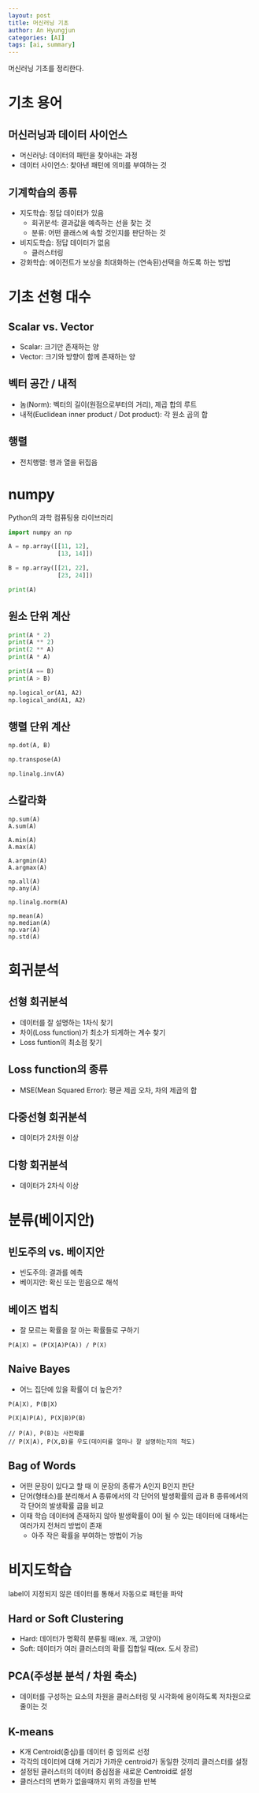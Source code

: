 ```yaml
---
layout: post
title: 머신러닝 기초
author: An Hyungjun
categories: [AI]
tags: [ai, summary]
---
```


머신러닝 기초를 정리한다.

# 기초 용어

## 머신러닝과 데이터 사이언스
- 머신러닝: 데이터의 패턴을 찾아내는 과정
- 데이터 사이언스: 찾아낸 패턴에 의미를 부여하는 것

## 기계학습의 종류
- 지도학습: 정답 데이터가 있음
	- 회귀분석: 결과값을 예측하는 선을 찾는 것
	- 분류: 어떤 클래스에 속할 것인지를 판단하는 것
- 비지도학습: 정답 데이터가 없음
	- 클러스터링
- 강화학습: 에이전트가 보상을 최대화하는 (연속된)선택을 하도록 하는 방법

# 기초 선형 대수

## Scalar vs. Vector
- Scalar: 크기만 존재하는 양
- Vector: 크기와 방향이 함께 존재하는 양

## 벡터 공간 / 내적
- 놈(Norm): 벡터의 길이(원점으로부터의 거리), 제곱 합의 루트
- 내적(Euclidean inner product / Dot product): 각 원소 곱의 합

## 행렬
- 전치행렬: 행과 열을 뒤집음

# numpy
Python의 과학 컴퓨팅용 라이브러리

```python
import numpy an np

A = np.array([[11, 12],
			  [13, 14]])

B = np.array([[21, 22],
			  [23, 24]])

print(A)
```

## 원소 단위 계산
```python 
print(A * 2)
print(A ** 2)
print(2 ** A)
print(A * A)

print(A == B)
print(A > B)

np.logical_or(A1, A2)
np.logical_and(A1, A2)
```

## 행렬 단위 계산
```python
np.dot(A, B)

np.transpose(A)

np.linalg.inv(A)
```

## 스칼라화
```
np.sum(A)
A.sum(A)

A.min(A)
A.max(A)

A.argmin(A)
A.argmax(A)

np.all(A)
np.any(A)

np.linalg.norm(A)

np.mean(A)
np.median(A)
np.var(A)
np.std(A)
```

# 회귀분석
## 선형 회귀분석
- 데이터를 잘 설명하는 1차식 찾기
- 차이(Loss function)가 최소가 되게하는 계수 찾기
- Loss funtion의 최소점 찾기

## Loss function의 종류
- MSE(Mean Squared Error): 평균 제곱 오차, 차의 제곱의 합

## 다중선형 회귀분석
- 데이터가 2차원 이상

## 다항 회귀분석
- 데이터가 2차식 이상

# 분류(베이지안)

## 빈도주의 vs. 베이지안
- 빈도주의: 결과를 예측
- 베이지안: 확신 또는 믿음으로 해석

## 베이즈 법칙
- 잘 모르는 확률을 잘 아는 확률들로 구하기
```
P(A|X) = (P(X|A)P(A)) / P(X)
```

## Naive Bayes
- 어느 집단에 있을 확률이 더 높은가?
```
P(A|X), P(B|X)

P(X|A)P(A), P(X|B)P(B)

// P(A), P(B)는 사전확률
// P(X|A), P(X,B)를 우도(데이터를 얼마나 잘 설명하는지의 척도)
```

## Bag of Words
- 어떤 문장이 있다고 할 때 이 문장의 종류가 A인지 B인지 판단
- 단어(형태소)를 분리해서 A 종류에서의 각 단어의 발생확률의 곱과 B 종류에서의 각 단어의 발생확률 곱을 비교
- 이때 학습 데이터에 존재하지 않아 발생확률이 0이 될 수 있는 데이터에 대해서는 여러가지 전처리 방법이 존재
	- 아주 작은 확률을 부여하는 방법이 가능

# 비지도학습
label이 지정되지 않은 데이터를 통해서 자동으로 패턴을 파악

## Hard or Soft Clustering
- Hard: 데이터가 명확히 분류될 때(ex. 개, 고양이) 
- Soft: 데이터가 여러 클러스터의 확률 집합일 때(ex. 도서 장르)

## PCA(주성분 분석 / 차원 축소)
- 데이터를 구성하는 요소의 차원을 클러스터링 및 시각화에 용이하도록 저차원으로 줄이는 것

## K-means
- K개 Centroid(중심)를 데이터 중 임의로 선정
- 각각의 데이터에 대해 거리가 가까운 centroid가 동일한 것끼리 클러스터를 설정
- 설정된 클러스터의 데이터 중심점을 새로운 Centroid로 설정
- 클러스터의 변화가 없을때까지 위의 과정을 반복
